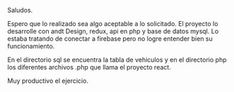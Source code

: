 Saludos.

Espero que lo realizado sea algo aceptable a lo solicitado. El proyecto lo desarrolle con andt Design, redux, api en php y base de datos mysql. Lo estaba tratando de conectar a firebase pero no logre entender bien su funcionamiento.

En el directorio sql se encuentra la tabla de vehiculos y en el directorio php los diferentes archivos .php que llama el proyecto react.

Muy productivo el ejercicio.
